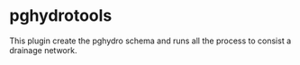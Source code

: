 # pghydrotools
This plugin create the pghydro schema and runs all the process to consist a drainage network.
